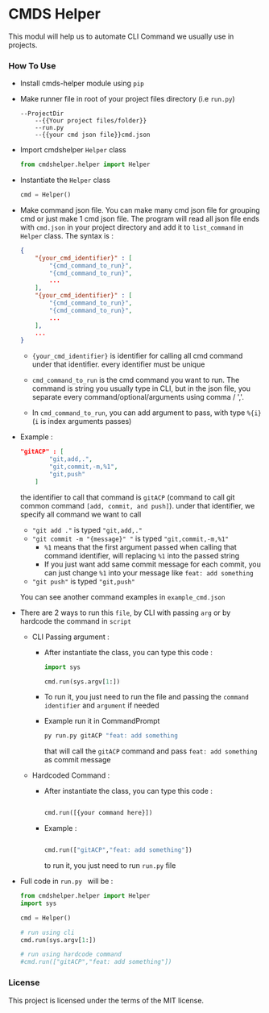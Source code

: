 # CMDS Helper

This modul will help us to automate CLI Command we usually use in projects.

### How To Use

- Install cmds-helper module using `pip`
- Make runner file in root of your project files directory (i.e `run.py`)
  ```
  --ProjectDir
      --{{Your project files/folder}}
      --run.py
      --{{your cmd json file}}cmd.json
  ```
- Import cmdshelper `Helper` class
  ```py
  from cmdshelper.helper import Helper
  ```
- Instantiate the `Helper` class
  ```py
  cmd = Helper()
  ```
- Make command json file. You can make many cmd json file for grouping cmd or just make 1 cmd json file. The program will read all json file ends with `cmd.json` in your project directory and add it to `list_command` in `Helper` class. The syntax is :

  ```json
  {
      "{your_cmd_identifier}" : [
          "{cmd_command_to_run}",
          "{cmd_command_to_run}",
          ...
      ],
      "{your_cmd_identifier}" : [
          "{cmd_command_to_run}",
          "{cmd_command_to_run}",
          ...
      ],
      ...
  }
  ```

  - `{your_cmd_identifier}` is identifier for calling all cmd command under that identifier. every identifier must be unique

  - `cmd_command_to_run` is the cmd command you want to run. The command is string you usually type in CLI, but in the json file, you separate every command/optional/arguments using comma / ','.

  - In `cmd_command_to_run`, you can add argument to pass, with type `%{i}` (`i` is index arguments passes)

- Example :

  ```json
  "gitACP" : [
          "git,add,.",
          "git,commit,-m,%1",
          "git,push"
      ]
  ```

  the identifier to call that command is `gitACP` (command to call git common command `[add, commit, and push]`). under that identifier, we specify all command we want to call

  - `"git add ."` is typed `"git,add,."`
  - `"git commit -m "{message}" "` is typed `"git,commit,-m,%1"`
    - `%1` means that the first argument passed when calling that command identifier, will replacing `%1` into the passed string
    - If you just want add same commit message for each commit, you can just change `%1` into your message like `feat: add something`
  - `"git push"` is typed `"git,push"`

  You can see another command examples in `example_cmd.json`

- There are 2 ways to run this `file`, by CLI with passing `arg` or by hardcode the command in `script`

  - CLI Passing argument :

    - After instantiate the class, you can type this code :

      ```py
      import sys

      cmd.run(sys.argv[1:])
      ```

    - To run it, you just need to run the file and passing the `command identifier` and `argument` if needed
    - Example run it in CommandPrompt
      ```sh
      py run.py gitACP "feat: add something
      ```
      that will call the `gitACP` command and pass `feat: add something` as commit message

  - Hardcoded Command :

    - After instantiate the class, you can type this code :

      ```py

      cmd.run([{your command here}])
      ```

    - Example :

      ```py

      cmd.run(["gitACP","feat: add something"])
      ```

      to run it, you just need to run `run.py` file

- Full code in `run.py ` will be :

  ```py
  from cmdshelper.helper import Helper
  import sys

  cmd = Helper()

  # run using cli
  cmd.run(sys.argv[1:])

  # run using hardcode command
  #cmd.run(["gitACP","feat: add something"])

  ```

### License

This project is licensed under the terms of the MIT license.
